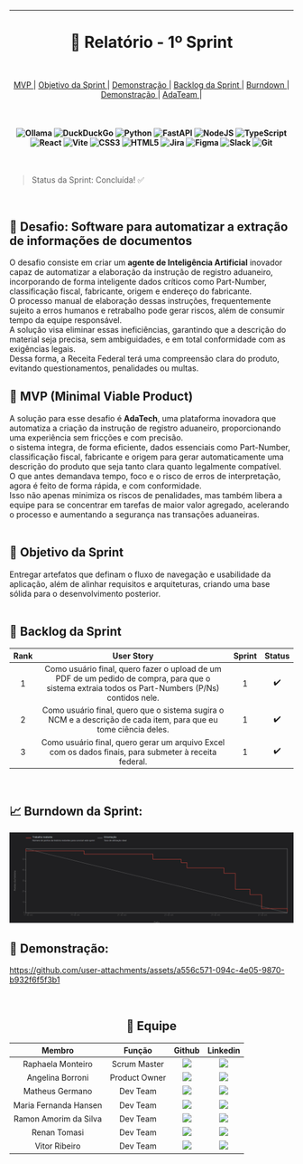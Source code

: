 <hr>
<h1 align="center"> 🐙 Relatório - 1º Sprint </h1>
<br>
<p align = "center">
  <a href = "#mvp"> MVP </a>  |
  <a href = "#objetivo"> Objetivo da Sprint </a>  |
  <a href="demo">Demonstração </a>  |
  <a href = "#backlog"> Backlog da Sprint </a>  | 
<a href ="#burndown"> Burndown </a>  | 
  <a href = "#demo"> Demonstração </a>  |
  <a href = "#equipe"> AdaTeam </a>  |
</p>

<br>
<h4 align="center">

![Ollama](https://img.shields.io/badge/-Ollama-0D1117?style=for-the-badge&logo=ollama&logoColor=white)
![DuckDuckGo](https://img.shields.io/badge/duckduckgo-de5833?style=for-the-badge&logo=duckduckgo&logoColor=white)
![Python](https://img.shields.io/badge/python-3670A0?style=for-the-badge&logo=python&logoColor=ffdd54)
![FastAPI](https://img.shields.io/badge/FastAPI-005571?style=for-the-badge&logo=fastapi)
![NodeJS](https://img.shields.io/badge/node.js-6DA55F?style=for-the-badge&logo=node.js&logoColor=white)
![TypeScript](https://img.shields.io/badge/typescript-%23007ACC.svg?style=for-the-badge&logo=typescript&logoColor=white)
![React](https://img.shields.io/badge/react-%2320232a.svg?style=for-the-badge&logo=react&logoColor=%2361DAFB)
![Vite](https://img.shields.io/badge/vite-%23646CFF.svg?style=for-the-badge&logo=vite&logoColor=white)
![CSS3](https://img.shields.io/badge/css3-%231572B6.svg?style=for-the-badge&logo=css3&logoColor=white)
![HTML5](https://img.shields.io/badge/html5-%23E34F26.svg?style=for-the-badge&logo=html5&logoColor=white)
![Jira](https://img.shields.io/badge/jira-%230A0FFF.svg?style=for-the-badge&logo=jira&logoColor=white)
![Figma](https://img.shields.io/badge/figma-%23F24E1E.svg?style=for-the-badge&logo=figma&logoColor=white)
![Slack](https://img.shields.io/badge/Slack-4A154B?style=for-the-badge&logo=slack&logoColor=white)
![Git](https://img.shields.io/badge/git-%23F05033.svg?style=for-the-badge&logo=git&logoColor=white)

</h4>

<br>

> Status da Sprint: Concluída! ✅

<br>

## 🏁 Desafio: Software para automatizar a extração de informações de documentos

<a id="desafio"></a>

O desafio consiste em criar um **agente de Inteligência Artificial** inovador capaz de automatizar a elaboração da instrução de registro aduaneiro, incorporando de forma inteligente dados críticos como Part-Number, classificação fiscal, fabricante, origem e endereço do fabricante. <br>
O processo manual de elaboração dessas instruções, frequentemente sujeito a erros humanos e retrabalho pode gerar riscos, além de consumir tempo da equipe responsável. <br>
A solução visa eliminar essas ineficiências, garantindo que a descrição do material seja precisa, sem ambiguidades, e em total conformidade com as exigências legais. <br>
Dessa forma, a Receita Federal terá uma compreensão clara do produto, evitando questionamentos, penalidades ou multas.

## 🫧 MVP (Minimal Viable Product)

<a id="mvp"></a>

<div>
A solução para esse desafio é <b>AdaTech</b>, uma plataforma inovadora que automatiza a criação da instrução de registro aduaneiro, proporcionando uma experiência sem fricções e com precisão. <br>
o sistema integra, de forma eficiente, dados essenciais como Part-Number, classificação fiscal, fabricante e origem para gerar automaticamente uma descrição do produto que seja tanto clara quanto legalmente compatível.<br>
O que antes demandava tempo, foco e o risco de erros de interpretação, agora é feito de forma rápida, e com conformidade. <br>
Isso não apenas minimiza os riscos de penalidades, mas também libera a equipe para se concentrar em tarefas de maior valor agregado, acelerando o processo e aumentando a segurança nas transações aduaneiras.
</div>

<br>

## 🎯 Objetivo da Sprint

<a id="objetivo"></a>

<div>
Entregar artefatos que definam o fluxo de navegação e usabilidade da aplicação, além de alinhar requisitos e arquiteturas, criando uma base   sólida para o desenvolvimento posterior. <br>
</div>
<br>

## 🐙 Backlog da Sprint

<a id="backlog"></a>

<div align="center">
      
|   Rank  | User Story  | Sprint | Status  |
| :-----: | :------------------------------------------------------: | :----: | :-----: |
|  1    | Como usuário final, quero fazer o upload de um PDF de um pedido de compra, para que o sistema extraia todos os Part-Numbers (P/Ns) contidos nele. | 1 | ✔️ |
|  2    | Como usuário final, quero que o sistema sugira o NCM e a descrição de cada item, para que eu tome ciência deles. | 1 | ✔️ |
|  3    | Como usuário final, quero gerar um arquivo Excel com os dados finais, para submeter à receita federal.  | 1 | ✔️ |

</div>

<br>

## 📈 Burndown da Sprint:

<a id="demo"></a>

<img src="docs/assets/burndown/burndown-sprint1.png">

<br>

## 🎥 Demonstração:

<a id="demo"></a>

https://github.com/user-attachments/assets/a556c571-094c-4e05-9870-b932f6f5f3b1

<br>

<div align="center">
      
## 🥇 Equipe 
<a id="equipe"></a>
      
|        Membro         |    Função     |                                                                          Github                                                                          |                                                                                         Linkedin                                                                                          |
| :-------------------: | :-----------: | :------------------------------------------------------------------------------------------------------------------------------------------------------: | :---------------------------------------------------------------------------------------------------------------------------------------------------------------------------------------: |
|   Raphaela Monteiro   | Scrum Master  | <a href="https://github.com/raphaelamonteiro"><img src="https://img.shields.io/badge/GitHub-100000?style=for-the-badge&logo=github&logoColor=white"></a> |          <a href="https://www.linkedin.com/in/raphaelamonteiro/"><img src="https://img.shields.io/badge/LinkedIn-0077B5?style=for-the-badge&logo=linkedin&logoColor=white"></a>           |
|   Angelina Borroni    | Product Owner |    <a href="https://github.com/borroniff"><img src="https://img.shields.io/badge/GitHub-100000?style=for-the-badge&logo=github&logoColor=white"></a>     | <a href="https://www.linkedin.com/in/angelina-borroni-ferreira-833a4b301/"><img src="https://img.shields.io/badge/LinkedIn-0077B5?style=for-the-badge&logo=linkedin&logoColor=white"></a> |
|    Matheus Germano    |   Dev Team    |    <a href="https://github.com/m-germano"><img src="https://img.shields.io/badge/GitHub-100000?style=for-the-badge&logo=github&logoColor=white"></a>     |                                 <a href=""><img src="https://img.shields.io/badge/LinkedIn-0077B5?style=for-the-badge&logo=linkedin&logoColor=white"></a>                                 |
| Maria Fernanda Hansen |   Dev Team    |     <a href="https://github.com/Madhs31"><img src="https://img.shields.io/badge/GitHub-100000?style=for-the-badge&logo=github&logoColor=white"></a>      |   <a href="https://www.linkedin.com/in/maria-fernanda-diniz-0724122ba/"><img src="https://img.shields.io/badge/LinkedIn-0077B5?style=for-the-badge&logo=linkedin&logoColor=white"></a>    |
| Ramon Amorim da Silva |   Dev Team    |    <a href="https://github.com/ramonads42"><img src="https://img.shields.io/badge/GitHub-100000?style=for-the-badge&logo=github&logoColor=white"></a>    |                   <a href="https://www.linkedin.com/in/"><img src="https://img.shields.io/badge/LinkedIn-0077B5?style=for-the-badge&logo=linkedin&logoColor=white"></a>                   |
|     Renan Tomasi      |   Dev Team    |    <a href="https://github.com/renan21-tg"><img src="https://img.shields.io/badge/GitHub-100000?style=for-the-badge&logo=github&logoColor=white"></a>    |                                 <a href=""><img src="https://img.shields.io/badge/LinkedIn-0077B5?style=for-the-badge&logo=linkedin&logoColor=white"></a>                                 |
|     Vitor Ribeiro     |   Dev Team    |  <a href="https://github.com/ribeirovitor04"><img src="https://img.shields.io/badge/GitHub-100000?style=for-the-badge&logo=github&logoColor=white"></a>  |                                 <a href=""><img src="https://img.shields.io/badge/LinkedIn-0077B5?style=for-the-badge&logo=linkedin&logoColor=white"></a>

<br>

</div>
